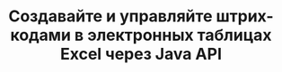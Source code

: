 ---
############################# Static ############################
layout: "auto-gen-gist"
draft: false
path: "ru/assembly/java/barcode/xlt/"
otherformats: XLS XLSX XLSM XLTX XLTM XLSB ODS 

############################# Head ############################
head_title: "Создайте изображение штрих-кода и вставьте его в электронную таблицу Excel через Java API"
head_description: "GroupDocs.Assembly Java API позволяет программистам создавать и добавлять изображения штрих-кодов в электронные таблицы Excel (XLS, XLT, XLSX, XLSM, XLTX, XLTM и XLSB)."

############################# Header ############################
title: "Создавайте и управляйте штрих-кодами в электронных таблицах Excel через Java API"
description: "GroupDocs.Assembly Java API позволяет разработчикам программного обеспечения программно генерировать штрих-коды и управлять ими в электронных таблицах Excel в приложениях Java и JSP."

######################### Download Button #######################
button:
    enable: true

############################# About ############################
about:
    enable: true
    title: "Как генерировать изображения штрих-кода в электронных таблицах?"
    content: |
       Программа для работы с электронными таблицами — это полезный инструмент, который позволяет пользователям хранить, анализировать и составлять отчеты по большим объемам данных. GroupDocs.Assembly — это отличный Java API, который позволяет разработчикам программного обеспечения легко создавать, упорядочивать и печатать изображения штрих-кодов в электронной таблице Excel. Штрих-коды — это цифровой код, хранящий машиночитаемую информацию, которая обеспечивает скорость и точность систем инвентаризации. Используя Java API GroupDocs.Assembly, вы можете программно рисовать многочисленные одномерные и двухмерные изображения штрих-кодов с персонализированным текстом, внешним видом и различными типами кодирования в электронной таблице Microsoft Excel. API также позволяет пользователям легко управлять своими штрих-кодами и не требует установки какого-либо внешнего программного обеспечения или стороннего инструмента. Он поддерживает такие функции, как изменение размера изображения штрих-кода, настройка цветов переднего плана и фона, настройка размера шрифта, настройка разрешения изображения штрих-кода, автокоррекция текста штрих-кода и многое другое.

############################# content ############################
steps:
    enable: true
    block:
    - title_left: "Создавайте штрих-коды в электронных таблицах XLT с помощью Java"
      content_left: |
       GroupDocs.Assembly Java обеспечивает полную поддержку создания и управления штрих-кодами внутри электронной таблицы XLT. Следующий код Java демонстрирует, как создавать и вставлять изображения штрих-кода в документ электронной таблицы Microsoft Excel.

      title_right: "Как добавить изображения штрих-кода в файл XLT"
      content_right: |
       * Создайте экземпляр [DocumentAssembler](https://apireference.groupdocs.com/assembly/java/com.groupdocs.assembly/DocumentAssembler) 
       * Создать пример объекта источника данных
       * Вызовите [AssembleDocument](https://apireference.groupdocs.com/assembly/java/com.groupdocs.assembly/DocumentAssembler#assembleDocument-java.io.InputStream-java.io.OutputStream-com.groupdocs.assembly.DataSourceInfo...-) метод со следующими параметрами
           * Поток для чтения шаблона документа.
           * Поток для записи результирующего документа.
           * Параметры загрузки и сохранения документов.
           * Подробности Информация об используемых объектах источника данных.

      gisthash: "d597241fa3f68e3945a19ef3231070eb"
      gistfile: "create_barcodes_in_spreadsheet_file.java"

    - title_left: "Системные Требования"
      content_left: |
        API GroupDocs.Assembly Java поддерживаются на всех основных платформах и операционных системах. Он может создавать документы в Microsoft Word, Excel, PowerPoint, Outlook, OpenOffice и более 50 других форматах. Полное руководство по системным требованиям см. на странице [системные требования](https://docs.groupdocs.com/assembly/java/system-requirements/). Перед выполнением приведенного ниже кода убедитесь, что на вашем компьютере установлены следующие предварительные компоненты. система:
         * Операционные системы: Microsoft Windows, Linux, MacOS
         * Поддержка версий Java: J2SE 7.0 (1.7), J2SE 8.0 (1.8) или выше
         * Получите последнюю версию Java API GroupDocs.Assembly от [Maven](https://mvnrepository.com/artifact/com.groupdocs/groupdocs-assembly/)
        
      title_right: "Зачем использовать GroupDocs.Assembly"
      content_right: |
        * Создание пользовательских документов из шаблонов.
        * Динамически прикреплять вложения электронной почты.
        * Для создания и автоматизации документов не требуется никакого дополнительного программного обеспечения.
        * Создает выходной документ на основе источника данных.
        * Динамически вставлять содержимое документа в отчет
        * Применение формулы во время сборки электронной таблицы.
        * Обеспечивает поддержку нескольких форматов данных
        * Поддержка последовательных операций с данными.
demos:
    enable: true
        

more_formats:
    enable: true


back_to_top:
    enable: true
---